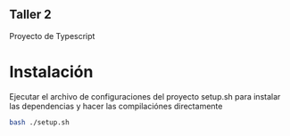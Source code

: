 ## Taller 2
Proyecto de Typescript

# Instalación
Ejecutar el archivo de configuraciones del proyecto setup.sh para instalar las dependencias y hacer las compilaciónes directamente
```bash
bash ./setup.sh
```
